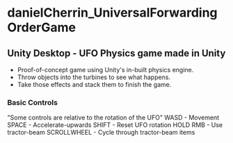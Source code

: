 # danielCherrin_UniversalForwardingOrderGame
 ## Unity Desktop - UFO Physics game made in Unity
 - Proof-of-concept game using Unity's in-built physics engine.
 - Throw objects into the turbines to see what happens.
 - Take those effects and stack them to finish the game.
 ### Basic Controls
 "Some controls are relative to the rotation of the UFO"
 WASD - Movement
 SPACE - Accelerate-upwards
 SHIFT - Reset UFO rotation
 HOLD RMB - Use tractor-beam
 SCROLLWHEEL - Cycle through tractor-beam items
